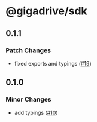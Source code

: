# @gigadrive/sdk

## 0.1.1

### Patch Changes

- fixed exports and typings ([#19](https://github.com/Gigadrive/sdk/pull/19))

## 0.1.0

### Minor Changes

- add typings ([#10](https://github.com/Gigadrive/sdk/pull/10))
